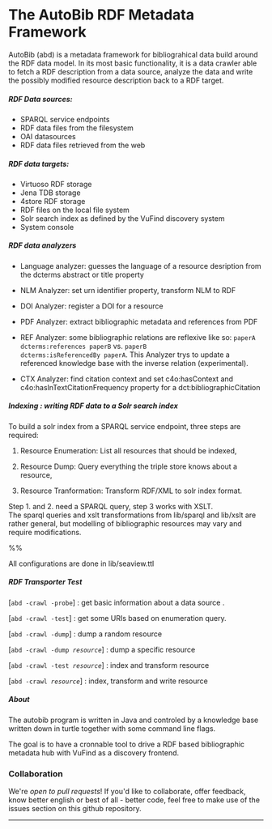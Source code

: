 

  The AutoBib RDF Metadata Framework
=====================================

  AutoBib (abd) is a metadata framework for bibliograhical data build around 
  the RDF data model. 
  In its most basic functionality, it is a data crawler able to fetch a
  RDF description from a data source, analyze the data and write the
  possibly modified resource description back to a RDF target.

##### RDF Data sources:
  
  - SPARQL service endpoints
  - RDF data files from the filesystem
  - OAI datasources
  - RDF data files retrieved from the web

##### RDF data targets:

  - Virtuoso RDF storage
  - Jena TDB storage
  - 4store RDF storage
  - RDF files on the local file system
  - Solr search index as defined by the VuFind discovery system
  - System console

##### RDF data analyzers

  - Language analyzer: guesses the language of a resource desription
    from the dcterms abstract or title property
  - NLM Analyzer: set urn identifier property, transform NLM to RDF 
  - DOI Analyzer: register a DOI for a resource
  - PDF Analyzer: extract bibliographic metadata and references from PDF

  - REF Analyzer: some bibliographic relations are reflexive like so:
    <code>paperA dcterms:references paperB</code> vs. 
    <code>paperB dcterms:isReferencedBy paperA</code>. 
    This Analyzer trys to update a referenced knowledge base with the inverse 
    relation (experimental).

  - CTX Analyzer: find citation context and set c4o:hasContext and 
    c4o:hasInTextCitationFrequency property for a dct:bibliographicCitation

##### Indexing : writing RDF data to a Solr search index

  To build a solr index from a SPARQL service endpoint,
  three steps are required:

  1. Resource Enumeration: List all resources that should be indexed,

  2. Resource Dump: Query everything the triple store knows about a resource,

  3. Resource Tranformation: Transform RDF/XML to solr index format.


Step 1. and 2. need a SPARQL query, step 3 works with XSLT. <br/>
  The sparql queries and xslt transformations from lib/sparql and lib/xslt
  are rather general, but modelling of bibliographic resources may vary and 
  require modifications.  

%% <!-- See http://journal.code4lib.org/articles/8526 -->

  All configurations are done in lib/seaview.ttl

##### RDF Transporter Test

  [<code>abd -crawl -probe</code>] : get basic information about a data source .

  [<code>abd -crawl -test</code>] : get some URIs based on enumeration query.

  [<code>abd -crawl -dump</code>] : dump a random resource

  [<code>abd -crawl -dump *resource*</code>] : dump a specific resource

  [<code>abd -crawl -test *resource*</code>] : index and transform resource

  [<code>abd -crawl *resource*</code>] : index, transform and write resource

##### About

  The autobib program is written in Java and controled by a 
  knowledge base written down in turtle together with some 
  command line flags.

  The goal is to have a cronnable tool to drive a RDF based 
  bibliographic metadata hub with VuFind as a discovery frontend.


### Collaboration

  We're *open to pull requests*! If you'd like to collaborate, 
  offer feedback, know better english or best of all - better code, 
  feel free to make use of the issues section on this github repository.

____________________________________________________________________________

